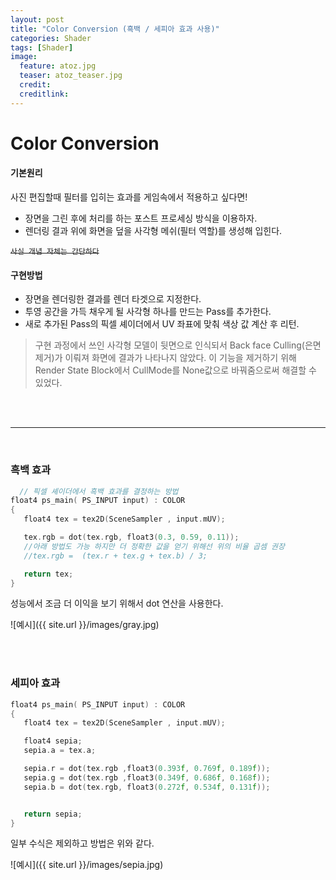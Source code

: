 ```yaml
---
layout: post
title: "Color Conversion (흑백 / 세피아 효과 사용)"
categories: Shader
tags: [Shader]
image:
  feature: atoz.jpg
  teaser: atoz_teaser.jpg
  credit:
  creditlink:
---
```

# Color Conversion

#### 기본원리

  사진 편집할때 필터를 입히는 효과를 게임속에서 적용하고 싶다면!<br>
 - 장면을 그린 후에 처리를 하는 포스트 프로세싱 방식을 이용하자.
 - 렌더링 결과 위에 화면을 덮을 사각형 메쉬(필터 역할)를 생성해 입힌다.

 <del>`사실 개념 자체는 간단하다`</del>

#### 구현방법
- 장면을 렌더링한 결과를 렌더 타겟으로 지정한다.
- 투영 공간을 가득 채우게 될 사각형 하나를 만드는 Pass를 추가한다.
- 새로 추가된 Pass의 픽셀 셰이더에서 UV 좌표에 맞춰 색상 값 계산 후 리턴.

> 구현 과정에서 쓰인 사각형 모델이 뒷면으로 인식되서 Back face Culling(은면 제거)가
이뤄져 화면에 결과가 나타나지 않았다. 이 기능을 제거하기 위해 Render State Block에서 CullMode를 None값으로 바꿔줌으로써 해결할 수 있었다.

<br>
<br>
<hr>
<br>


### 흑백 효과
```c
  // 픽셀 셰이더에서 흑백 효과를 결정하는 방법
float4 ps_main( PS_INPUT input) : COLOR
{   
   float4 tex = tex2D(SceneSampler , input.mUV);

   tex.rgb = dot(tex.rgb, float3(0.3, 0.59, 0.11));
   //아래 방법도 가능 하지만 더 정확한 값을 얻기 위해선 위의 비율 곱셈 권장
   //tex.rgb =  (tex.r + tex.g + tex.b) / 3;

   return tex;
}
```
 성능에서 조금 더 이익을 보기 위해서 dot 연산을 사용한다.  

 ![예시]({{ site.url }}/images/gray.jpg)

<br>
<br>


### 세피아 효과
```c
float4 ps_main( PS_INPUT input) : COLOR
{   
   float4 tex = tex2D(SceneSampler , input.mUV);

   float4 sepia;
   sepia.a = tex.a;

   sepia.r = dot(tex.rgb ,float3(0.393f, 0.769f, 0.189f));
   sepia.g = dot(tex.rgb ,float3(0.349f, 0.686f, 0.168f));
   sepia.b = dot(tex.rgb, float3(0.272f, 0.534f, 0.131f));


   return sepia;
}
```
 일부 수식은 제외하고 방법은 위와 같다.

 ![예시]({{ site.url }}/images/sepia.jpg)

